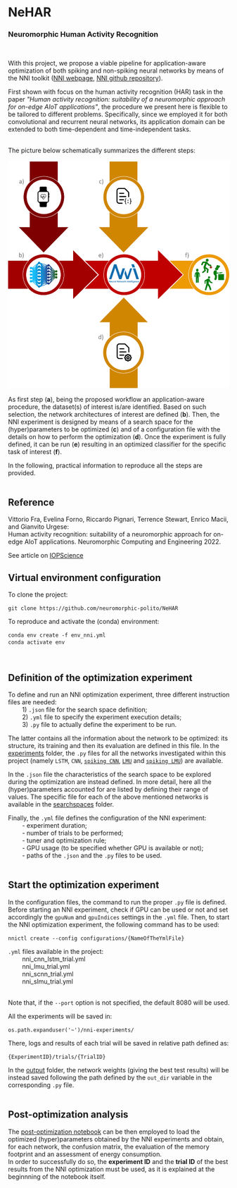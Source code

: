 # <b>NeHAR</b>
### <b>Neuromorphic Human Activity Recognition</b>
<br>

With this project, we propose a viable pipeline for application-aware optimization of both spiking and non-spiking neural networks by means of the NNI toolkit ([NNI webpage](https://www.microsoft.com/en-us/research/project/neural-network-intelligence/), [NNI github repository](https://github.com/microsoft/nni)).<br>

First shown with focus on the human activity recognition (HAR) task in the paper <i>"Human activity recognition: suitability of a neuromorphic approach for on-edge AIoT applications"</i>, the procedure we present here is flexible to be tailored to different problems. Specifically, since we employed it for both convolutional and recurrent neural networks, its application domain can be extended to both time-dependent and time-independent tasks.<br>
<br>

The picture below schematically summarizes the different steps:<br>
<br>
![alt text](./pipeline.png)
<br>

As first step (<b>a</b>), being the proposed workflow an application-aware procedure, the dataset(s) of interest is/are identified. Based on such selection, the network architectures of interest are defined (<b>b</b>). Then, the NNI experiment is designed by means of a search space for the (hyper)parameters to be optimized (<b>c</b>) and of a configuration file with the details on how to perform the optimization (<b>d</b>). Once the experiment is fully defined, it can be run (<b>e</b>) resulting in an optimized classifier for the specific task of interest (<b>f</b>).<br>

In the following, practical information to reproduce all the steps are provided.<br><br>

## Reference

Vittorio Fra, Evelina Forno, Riccardo Pignari, Terrence Stewart, Enrico Macii, and Gianvito Urgese:  
Human activity recognition: suitability of a neuromorphic approach for on-edge AIoT applications. Neuromorphic Computing and Engineering 2022.

See article on [IOPScience](http://iopscience.iop.org/article/10.1088/2634-4386/ac4c38)

## Virtual environment configuration

To clone the project:
```
git clone https://github.com/neuromorphic-polito/NeHAR
```
To reproduce and activate the (conda) environment:
```
conda env create -f env_nni.yml
conda activate env
```
<br>


## Definition of the optimization experiment

To define and run an NNI optimization experiment, three different instruction files are needed:<br>
&emsp;&emsp; 1) ```.json``` file for the search space definition;<br>
&emsp;&emsp; 2) ```.yml``` file to specify the experiment execution details;<br>
&emsp;&emsp; 3) ```.py``` file to actually define the experiment to be run.<br>

The latter contains all the information about the network to be optimized: its structure, its training and then its evaluation are defined in this file. In the [experiments](./experiments) folder, the ```.py``` files for all the networks investigated within this project (namely `LSTM`, `CNN`, [`spiking CNN`](https://www.nengo.ai/nengo-dl/examples/keras-to-snn.html), [`LMU`](https://www.nengo.ai/nengo-dl/examples/lmu.html) and [`spiking LMU`](https://www.nengo.ai/nengo-loihi/v1.0.0/examples/lmu.html)) are available.<br>

In the ```.json``` file the characteristics of the search space to be explored during the optimization are instead defined. In more detail, here all the (hyper)parameters accounted for are listed by defining their range of values. The specific file for each of the above mentioned networks is available in the [searchspaces](./searchspaces) folder.<br>

Finally, the ```.yml``` file defines the configuration of the NNI experiment:<br>
&emsp;&emsp; - experiment duration;<br>
&emsp;&emsp; - number of trials to be performed;<br>
&emsp;&emsp; - tuner and optimization rule;<br>
&emsp;&emsp; - GPU usage (to be specified whether GPU is available or not);<br>
&emsp;&emsp; - paths of the ```.json``` and the ```.py``` files to be used.<br>
<br>


## Start the optimization experiment

In the configuration files, the command to run the proper ```.py``` file is defined.<br>
Before starting an NNI experiment, check if GPU can be used or not and set accordingly the ```gpuNum``` and ```gpuIndices``` settings in the ```.yml``` file. Then, to start the NNI optimization experiment, the following command has to be used:
```
nnictl create --config configurations/{NameOfTheYmlFile}
```
```.yml``` files available in the project:<br>
&emsp;&emsp; nni_cnn_lstm_trial.yml<br>
&emsp;&emsp; nni_lmu_trial.yml<br>
&emsp;&emsp; nni_scnn_trial.yml<br>
&emsp;&emsp; nni_slmu_trial.yml<br><br>

Note that, if the ```--port``` option is not specified, the default 8080 will be used.<br>

All the experiments will be saved in:
```
os.path.expanduser('~')/nni-experiments/
```
There, logs and results of each trial will be saved in relative path defined as:
```
{ExperimentID}/trials/{TrialID}
```
In the [output](./output) folder, the network weights (giving the best test results) will be instead saved following the path defined by the ```out_dir``` variable in the corresponding ```.py``` file.<br><br>


## Post-optimization analysis

The [post-optimization notebook](./post-optimization.ipynb) can be then employed to load the optimized (hyper)parameters obtained by the NNI experiments and obtain, for each network, the confusion matrix, the evaluation of the memory footprint and an assessment of energy consumption.<br>
In order to successfully do so, the <b>experiment ID</b> and the <b>trial ID</b> of the best results from the NNI optimization must be used, as it is explained at the beginnning of the notebook itself.
